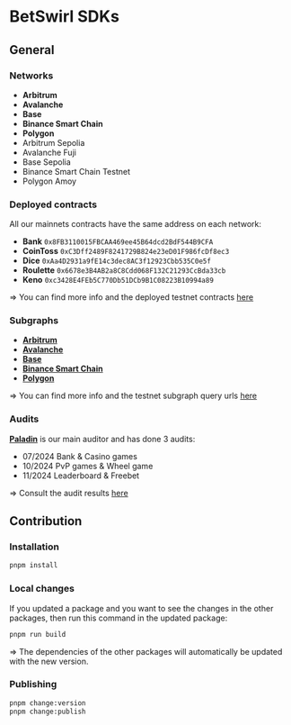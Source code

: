 # BetSwirl SDKs

## General
### Networks
- **Arbitrum**
- **Avalanche**
- **Base**
- **Binance Smart Chain**
- **Polygon**
- Arbitrum Sepolia
- Avalanche Fuji
- Base Sepolia
- Binance Smart Chain Testnet
- Polygon Amoy

### Deployed contracts

All our mainnets contracts have the same address on each network:

- **Bank** `0x8FB3110015FBCAA469ee45B64dcd2BdF544B9CFA`
- **CoinToss** `0xC3Dff2489F8241729B824e23eD01F986fcDf8ec3`
- **Dice** `0xAa4D2931a9fE14c3dec8AC3f12923Cbb535C0e5f`
- **Roulette** `0x6678e3B4AB2a8C8Cdd068F132C21293CcBda33cb`
- **Keno** `0xc3428E4FEb5C770Db51DCb9B1C08223B10994a89`

=> You can find more info and the deployed testnet contracts [here](https://github.com/BetSwirl/sdk/blob/main/packages/core/src/data/casino.ts)
  
### Subgraphs
- **[Arbitrum](https://thegraph.com/explorer/subgraphs/AsPBS4ymrjoR61r1x2avNJJtMPvzZ3quMHxvQTgDJbU?view=Query&chain=arbitrum-one)**
- **[Avalanche](https://thegraph.com/explorer/subgraphs/4nQJ4T5TXvTxgECqQ6ox6Nwf57d5BNt6SCn7CzzxjDZN?view=Query&chain=arbitrum-one)**
- **[Base](https://thegraph.com/explorer/subgraphs/6rt22DL9aaAjJHDUZ25sSsPuvuKxp1Tnf8LBXhL8WdZi?view=Query&chain=arbitrum-one)**
- **[Binance Smart Chain](https://thegraph.com/explorer/subgraphs/69xMkatN58qWXZS7FXqiVQmvkHhNrq3thTfdB6t85Wvk?view=Query&chain=arbitrum-one)**
- **[Polygon](https://thegraph.com/explorer/subgraphs/FL3ePDCBbShPvfRJTaSCNnehiqxsPHzpLud6CpbHoeKW?view=Query&chain=arbitrum-one)**

=> You can find more info and the testnet subgraph query urls [here](https://github.com/BetSwirl/sdk/blob/main/packages/core/src/data/casino.ts)
  
### Audits

**[Paladin](https://paladinsec.co/)** is our main auditor and has done 3 audits:
- 07/2024 Bank & Casino games
- 10/2024 PvP games & Wheel game
- 11/2024 Leaderboard & Freebet

=> Consult the audit results [here](https://paladinsec.co/projects/betswirl/)

## Contribution

### Installation

```bash
pnpm install
```
### Local changes

If you updated a package and you want to see the changes in the other packages, then run this command in the updated package:

```bash
pnpm run build
```

=> The dependencies of the other packages will automatically be updated with the new version.

### Publishing

```bash
pnpm change:version
pnpm change:publish
```

